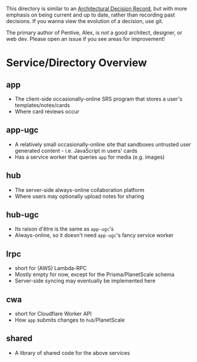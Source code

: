 This directory is similar to an [Architectural Decision Record](https://adr.github.io/), but with more emphasis on being current and up to date, rather than recording past decisions. If you wanna view the evolution of a decision, use git.

The primary author of Pentive, Alex, is _not_ a good architect, designer, or web dev. Please open an issue if you see areas for improvement!

# Service/Directory Overview

## app

- The client-side occasionally-online SRS program that stores a user's templates/notes/cards
- Where card reviews occur

## app-ugc

- A relatively small occasionally-online site that sandboxes untrusted user generated content - i.e. JavaScript in users' cards
- Has a service worker that queries `app` for media (e.g. images)

## hub

- The server-side always-online collaboration platform
- Where users may optionally upload notes for sharing

## hub-ugc

- Its raison d'être is the same as `app-ugc`'s
- Always-online, so it doesn't need `app-ugc`'s fancy service worker

## lrpc

- short for (AWS) Lambda-RPC
- Mostly empty for now, except for the Prisma/PlanetScale schema
- Server-side syncing may eventually be implemented here

## cwa

- short for Cloudflare Worker API
- How `app` submits changes to `hub`/PlanetScale

## shared

- A library of shared code for the above services
